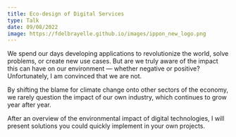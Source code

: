 ```yaml
---
title: Eco-design of Digital Services
type: Talk
date: 09/08/2022
image: https://fdelbrayelle.github.io/images/ippon_new_logo.png
---
```


We spend our days developing applications to revolutionize the world, solve problems, or create new use cases. But are we truly aware of the impact this can have on our environment — whether negative or positive? Unfortunately, I am convinced that we are not.

By shifting the blame for climate change onto other sectors of the economy, we rarely question the impact of our own industry, which continues to grow year after year.

After an overview of the environmental impact of digital technologies, I will present solutions you could quickly implement in your own projects.
